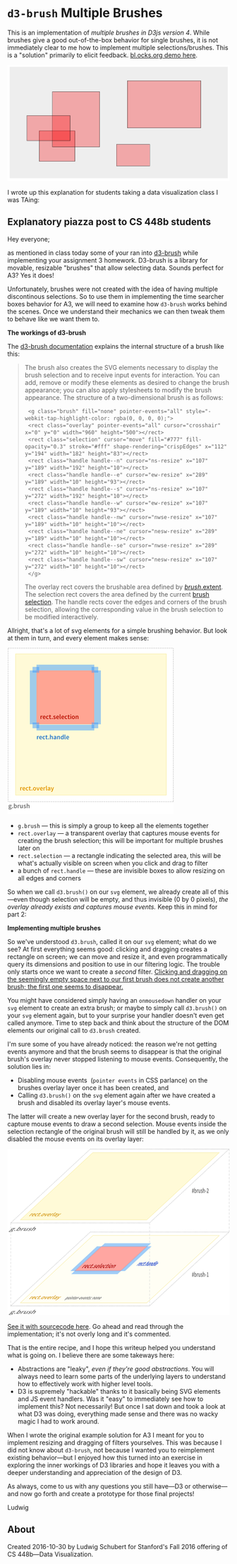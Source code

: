 # `d3-brush` Multiple Brushes

This is an implementation of *multiple brushes in D3js version 4*.
While brushes give a good out-of-the-box behavior for single brushes, it is not immediately clear to me how to implement multiple selections/brushes. This is a "solution" primarily to elicit feedback. [bl.ocks.org demo here](http://bl.ocks.org/ludwigschubert/0236fa8594c4b02711b2606a8f95f605).

![multiple brush selections](thumbnail.png)

I wrote up this explanation for students taking a data visualization class I was TAing:

## Explanatory piazza post to CS 448b students

Hey everyone;

as mentioned in class today some of your ran into [d3-brush](https://github.com/d3/d3-brush) while implementing your assignment 3 homework.
D3-brush is a library for movable, resizable "brushes" that allow selecting data. Sounds perfect for A3? Yes it does!

Unfortunately, brushes were not created with the idea of having multiple discontinous selections. So to use them in implementing the time searcher boxes behavior for A3, we will need to examine how `d3-brush` works behind the scenes. Once we understand their mechanics we can then tweak them to behave like we want them to.

**The workings of d3-brush**

The [d3-brush documentation](https://github.com/d3/d3-brush) explains the internal structure of a brush like this:

> The brush also creates the SVG elements necessary to display the brush selection and to receive input events for interaction. You can add, remove or modify these elements as desired to change the brush appearance; you can also apply stylesheets to modify the brush appearance. The structure of a two-dimensional brush is as follows:
> 
> ```
>  <g class="brush" fill="none" pointer-events="all" style="-webkit-tap-highlight-color: rgba(0, 0, 0, 0);">
>  <rect class="overlay" pointer-events="all" cursor="crosshair" x="0" y="0" width="960" height="500"></rect>
>  <rect class="selection" cursor="move" fill="#777" fill-opacity="0.3" stroke="#fff" shape-rendering="crispEdges" x="112" y="194" width="182" height="83"></rect>
>  <rect class="handle handle--n" cursor="ns-resize" x="107" y="189" width="192" height="10"></rect>
>  <rect class="handle handle--e" cursor="ew-resize" x="289" y="189" width="10" height="93"></rect>
>  <rect class="handle handle--s" cursor="ns-resize" x="107" y="272" width="192" height="10"></rect>
>  <rect class="handle handle--w" cursor="ew-resize" x="107" y="189" width="10" height="93"></rect>
>  <rect class="handle handle--nw" cursor="nwse-resize" x="107" y="189" width="10" height="10"></rect>
>  <rect class="handle handle--ne" cursor="nesw-resize" x="289" y="189" width="10" height="10"></rect>
>  <rect class="handle handle--se" cursor="nwse-resize" x="289" y="272" width="10" height="10"></rect>
>  <rect class="handle handle--sw" cursor="nesw-resize" x="107" y="272" width="10" height="10"></rect>
>  </g>
> ```
> 
> The overlay rect covers the brushable area defined by [_brush_.extent](https://github.com/d3/d3-brush#brush_extent). The selection rect covers the area defined by the current [brush selection](https://github.com/d3/d3-brush#brushSelection). The handle rects cover the edges and corners of the brush selection, allowing the corresponding value in the brush selection to be modified interactively.


Allright, that's a lot of svg elements for a simple brushing behavior. But look at them in turn, and every element makes sense:

<img src="brush@2x.png" alt="Diagram of brush DOM elements" height="377px">

*   `g.brush` — this is simply a group to keep all the elements together
*   `rect.overlay` — a transparent overlay that captures mouse events for creating the brush selection; this will be important for multiple brushes later on
*   `rect.selection` — a rectangle indicating the selected area, this will be what's actually visible on screen when you click and drag to filter
*   a bunch of `rect.handle` — these are invisible boxes to allow resizing on all edges and corners

So when we call `d3.brush()` on our `svg` element, we already create all of this—even though selection will be empty, and thus invisible (0 by 0 pixels), _the overlay already exists and captures mouse events._ Keep this in mind for part 2:

**Implementing multiple brushes**

So we've understood `d3.brush`, called it on our `svg` element; what do we see? At first everything seems good: clicking and dragging creates a rectangle on screen; we can move and resize it, and even programmatically query its dimensions and position to use in our filtering logic. The trouble only starts once we want to create a _second_ filter. [Clicking and dragging on the seemingly empty space next to our first brush does not create another brush; the first one seems to disappear.](http://bl.ocks.org/ludwigschubert/d02a0250bb45f724ba2594b561ca91d1)

You might have considered simply having an `onmousedown` handler on your `svg` element to create an extra brush; or maybe to simply call `d3.brush()` on your `svg` element again, but to your surprise your handler doesn't even get called anymore. Time to step back and think about the structure of the DOM elements our original call to `d3.brush` created.

I'm sure some of you have already noticed: the reason we're not getting events anymore and that the brush seems to disappear is that the original brush's overlay never stopped listening to mouse events. Consequently, the solution lies in:

*   Disabling mouse events  (`pointer events` in CSS parlance) on the brushes overlay layer once it has been created, and
*   Calling `d3.brush()` on the `svg` element again after we have created a brush and disabled its overlay layer's mouse events.

The latter will create a new overlay layer for the second brush, ready to capture mouse events to draw a second selection. Mouse events inside the selection rectangle of the original brush will still be handled by it, as we only disabled the mouse events on its overlay layer:

<img src="brushes@2x.png" alt="Diagram of two overlaid brush DOM elements" height="377px">

[See it with sourcecode here](http://bl.ocks.org/ludwigschubert/0236fa8594c4b02711b2606a8f95f605). Go ahead and read through the implementation; it's not overly long and it's commented.

That is the entire recipe, and I hope this writeup helped you understand what is going on. I believe there are some takeways here:

*   Abstractions are "leaky", _even if they're good abstractions_. You will always need to learn some parts of the underlying layers to understand how to effectively work with higher level tools.
*   D3 is supremely "hackable" thanks to it basically being SVG elements and JS event handlers. Was it "easy" to immediately see how to implement this? Not necessarily! But once I sat down and took a look at what D3 was doing, everything made sense and there was no wacky magic I had to work around.

When I wrote the original example solution for A3 I meant for you to implement resizing and dragging of filters yourselves. This was because I did not know about `d3-brush`, not because I wanted you to reimplement existing behavior—but I enjoyed how this turned into an exercise in exploring the inner workings of D3 libraries and hope it leaves you with a deeper understanding and appreciation of the design of D3.

As always, come to us with any questions you still have—D3 or otherwise—and now go forth and create a prototype for those final projects!

Ludwig

## About
Created 2016-10-30 by Ludwig Schubert for Stanford's Fall 2016 offering of CS 448b—Data Visualization.
